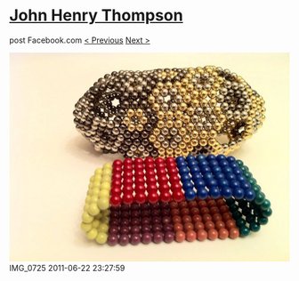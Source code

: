 # [John Henry Thompson](../README.md)
post Facebook.com
[< Previous](2011-06-22-2.md) [Next >](2011-06-22-4.md)

[![](../media/2011-06-22/Magnetic-Balls-IMG_0725.jpg)](../README.md)
IMG_0725
2011-06-22 23:27:59